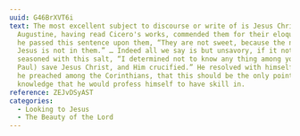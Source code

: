 ```yaml
---
uuid: G46BrXVT6i
text: The most excellent subject to discourse or write of is Jesus Christ.
  Augustine, having read Cicero's works, commended them for their eloquence; but
  he passed this sentence upon them, “They are not sweet, because the name of
  Jesus is not in them.” … Indeed all we say is but unsavory, if it not be
  seasoned with this salt, “I determined not to know any thing among you, (saith
  Paul) save Jesus Christ, and Him crucified.” He resolved with himself, before
  he preached among the Corinthians, that this should be the only point of
  knowledge that he would profess himself to have skill in.
reference: ZEJvDSyAST
categories:
  - Looking to Jesus
  - The Beauty of the Lord
---
```

